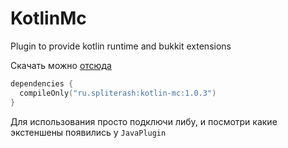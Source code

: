 # KotlinMc
Plugin to provide kotlin runtime and bukkit extensions

Скачать можно [отсюда](https://jenkins.spliterash.ru/job/public/job/KotlinMc/)

```kotlin
dependencies {
  compileOnly("ru.spliterash:kotlin-mc:1.0.3")
}
```

Для использования просто подключи либу, и посмотри какие экстеншены появились у `JavaPlugin`
